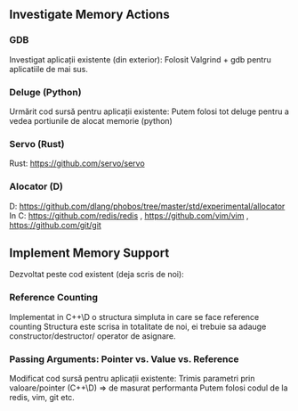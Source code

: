 ## Investigate Memory Actions

### GDB

Investigat aplicații existente (din exterior):
Folosit Valgrind + gdb pentru aplicatiile de mai sus.

### Deluge (Python)

Urmărit cod sursă pentru aplicații existente:
Putem folosi tot deluge pentru a vedea portiunile de alocat memorie (python)

### Servo (Rust)

Rust: https://github.com/servo/servo 

### Alocator (D)

D: https://github.com/dlang/phobos/tree/master/std/experimental/allocator
In C: https://github.com/redis/redis , https://github.com/vim/vim , https://github.com/git/git 

## Implement Memory Support

Dezvoltat peste cod existent (deja scris de noi):

### Reference Counting

Implementat in C++\D o structura simpluta in care se face reference counting
Structura este scrisa in totalitate de noi, ei trebuie sa adauge constructor/destructor/ operator de asignare.

### Passing Arguments: Pointer vs. Value vs. Reference

Modificat cod sursă pentru aplicații existente:
Trimis parametri prin valoare/pointer (C++\D) => de masurat performanta
Putem folosi codul de la redis, vim, git etc.
